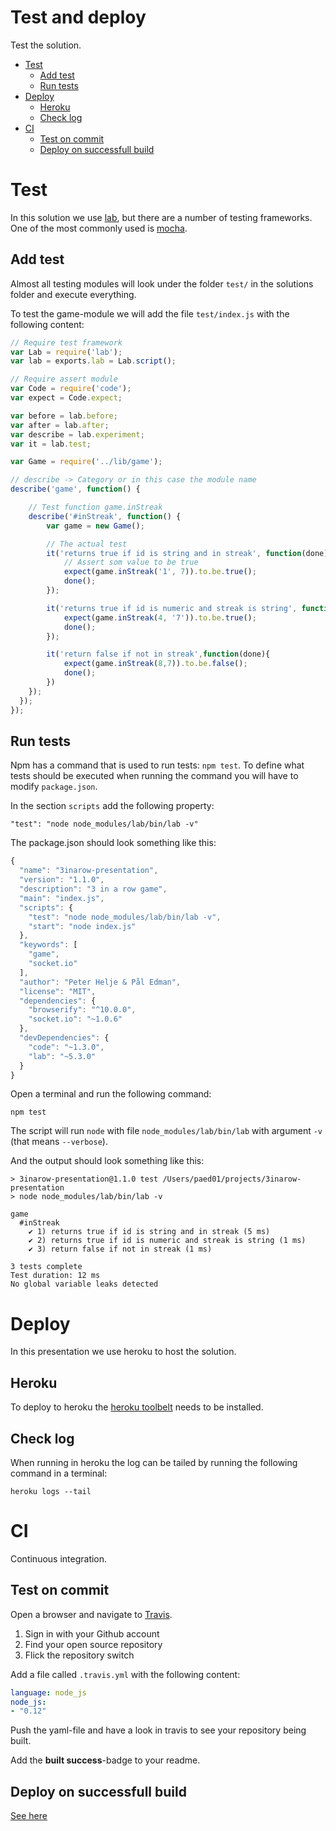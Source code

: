 Test and deploy
========

Test the solution.

- [Test](#test)
   - [Add test](#add-test)
   - [Run tests](#run-tests)
- [Deploy](#deploy)
   - [Heroku](#heroku)
   - [Check log](#check-log)
- [CI](#ci)
   - [Test on commit](#test-on-commit)
   - [Deploy on successfull build](#deploy-on-successfull-build)

# Test

In this solution we use [lab](https://github.com/hapijs/lab), but there are a number of testing frameworks. One of the most commonly used is [mocha](https://github.com/mochajs/mocha).

## Add test

Almost all testing modules will look under the folder `test/` in the solutions folder and execute everything.

To test the game-module we will add the file `test/index.js` with the following content:

```javascript
// Require test framework
var Lab = require('lab');
var lab = exports.lab = Lab.script();

// Require assert module
var Code = require('code');
var expect = Code.expect;

var before = lab.before;
var after = lab.after;
var describe = lab.experiment;
var it = lab.test;

var Game = require('../lib/game');

// describe -> Category or in this case the module name
describe('game', function() {

    // Test function game.inStreak
    describe('#inStreak', function() {
        var game = new Game();

        // The actual test
        it('returns true if id is string and in streak', function(done) {
            // Assert som value to be true
            expect(game.inStreak('1', 7)).to.be.true();
            done();
        });

        it('returns true if id is numeric and streak is string', function(done) {
            expect(game.inStreak(4, '7')).to.be.true();
            done();
        });

        it('return false if not in streak',function(done){
            expect(game.inStreak(8,7)).to.be.false();
            done();
        })
    });
  });
});
```

## Run tests

Npm has a command that is used to run tests: `npm test`. To define what tests should be executed when running the command you will have to modify `package.json`.

In the section `scripts` add the following property:

`"test": "node node_modules/lab/bin/lab -v"`

The package.json should look something like this:

```javascript
{
  "name": "3inarow-presentation",
  "version": "1.1.0",
  "description": "3 in a row game",
  "main": "index.js",
  "scripts": {
    "test": "node node_modules/lab/bin/lab -v",
    "start": "node index.js"
  },
  "keywords": [
    "game",
    "socket.io"
  ],
  "author": "Peter Helje & Pål Edman",
  "license": "MIT",
  "dependencies": {
    "browserify": "^10.0.0",
    "socket.io": "~1.0.6"
  },
  "devDependencies": {
    "code": "~1.3.0",
    "lab": "~5.3.0"
  }
}
```

Open a terminal and run the following command:

`npm test`

The script will run `node` with file `node_modules/lab/bin/lab` with argument `-v` (that means `--verbose`).

And the output should look something like this:

```
> 3inarow-presentation@1.1.0 test /Users/paed01/projects/3inarow-presentation
> node node_modules/lab/bin/lab -v

game
  #inStreak
    ✔ 1) returns true if id is string and in streak (5 ms)
    ✔ 2) returns true if id is numeric and streak is string (1 ms)
    ✔ 3) return false if not in streak (1 ms)

3 tests complete
Test duration: 12 ms
No global variable leaks detected
```

# Deploy

In this presentation we use heroku to host the solution.

## Heroku

To deploy to heroku the [heroku toolbelt](https://devcenter.heroku.com/articles/getting-started-with-nodejs#set-up) needs to be installed.

## Check log

When running in heroku the log can be tailed by running the following command in a terminal:

`heroku logs --tail`

# CI

Continuous integration.

## Test on commit

Open a browser and navigate to [Travis](https://travis-ci.org/).

1. Sign in with your Github account
2. Find your open source repository
3. Flick the repository switch

Add a file called `.travis.yml` with the following content:

```yaml
language: node_js
node_js:
- "0.12"
```

Push the yaml-file and have a look in travis to see your repository being built.

Add the __built success__-badge to your readme.

## Deploy on successfull build

[See here](https://devcenter.heroku.com/articles/github-integration)
